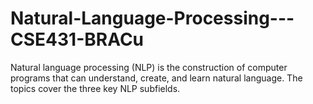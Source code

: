 # Natural-Language-Processing---CSE431-BRACu
Natural language processing (NLP) is the construction of computer programs that can understand, create, and learn natural language. The topics cover the three key NLP subfields.
